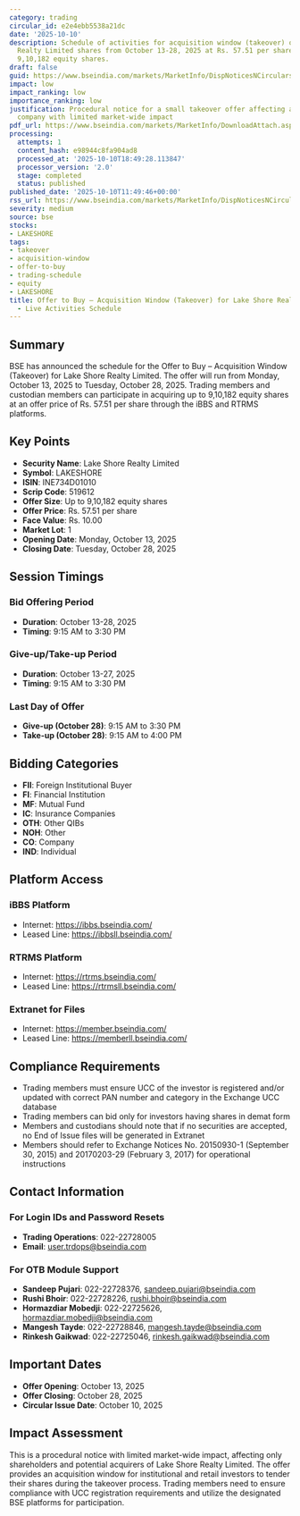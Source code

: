 ```yaml
---
category: trading
circular_id: e2e4ebb5538a21dc
date: '2025-10-10'
description: Schedule of activities for acquisition window (takeover) of Lake Shore
  Realty Limited shares from October 13-28, 2025 at Rs. 57.51 per share for up to
  9,10,182 equity shares.
draft: false
guid: https://www.bseindia.com/markets/MarketInfo/DispNoticesNCirculars.aspx?Noticeid={E7B3A541-9E3D-4D64-A37B-770BF4B920C4}&noticeno=20251010-27&dt=10/10/2025&icount=27&totcount=72&flag=0
impact: low
impact_ranking: low
importance_ranking: low
justification: Procedural notice for a small takeover offer affecting a single small-cap
  company with limited market-wide impact
pdf_url: https://www.bseindia.com/markets/MarketInfo/DownloadAttach.aspx?id=20251010-27&attachedId=
processing:
  attempts: 1
  content_hash: e98944c8fa904ad8
  processed_at: '2025-10-10T18:49:28.113847'
  processor_version: '2.0'
  stage: completed
  status: published
published_date: '2025-10-10T11:49:46+00:00'
rss_url: https://www.bseindia.com/markets/MarketInfo/DispNoticesNCirculars.aspx?Noticeid={E7B3A541-9E3D-4D64-A37B-770BF4B920C4}&noticeno=20251010-27&dt=10/10/2025&icount=27&totcount=72&flag=0
severity: medium
source: bse
stocks:
- LAKESHORE
tags:
- takeover
- acquisition-window
- offer-to-buy
- trading-schedule
- equity
- LAKESHORE
title: Offer to Buy – Acquisition Window (Takeover) for Lake Shore Realty Limited
  - Live Activities Schedule
---
```


## Summary

BSE has announced the schedule for the Offer to Buy – Acquisition Window (Takeover) for Lake Shore Realty Limited. The offer will run from Monday, October 13, 2025 to Tuesday, October 28, 2025. Trading members and custodian members can participate in acquiring up to 9,10,182 equity shares at an offer price of Rs. 57.51 per share through the iBBS and RTRMS platforms.

## Key Points

- **Security Name**: Lake Shore Realty Limited
- **Symbol**: LAKESHORE
- **ISIN**: INE734D01010
- **Scrip Code**: 519612
- **Offer Size**: Up to 9,10,182 equity shares
- **Offer Price**: Rs. 57.51 per share
- **Face Value**: Rs. 10.00
- **Market Lot**: 1
- **Opening Date**: Monday, October 13, 2025
- **Closing Date**: Tuesday, October 28, 2025

## Session Timings

### Bid Offering Period
- **Duration**: October 13-28, 2025
- **Timing**: 9:15 AM to 3:30 PM

### Give-up/Take-up Period
- **Duration**: October 13-27, 2025
- **Timing**: 9:15 AM to 3:30 PM

### Last Day of Offer
- **Give-up (October 28)**: 9:15 AM to 3:30 PM
- **Take-up (October 28)**: 9:15 AM to 4:00 PM

## Bidding Categories

- **FII**: Foreign Institutional Buyer
- **FI**: Financial Institution
- **MF**: Mutual Fund
- **IC**: Insurance Companies
- **OTH**: Other QIBs
- **NOH**: Other
- **CO**: Company
- **IND**: Individual

## Platform Access

### iBBS Platform
- Internet: https://ibbs.bseindia.com/
- Leased Line: https://ibbsll.bseindia.com/

### RTRMS Platform
- Internet: https://rtrms.bseindia.com/
- Leased Line: https://rtrmsll.bseindia.com/

### Extranet for Files
- Internet: https://member.bseindia.com/
- Leased Line: https://memberll.bseindia.com/

## Compliance Requirements

- Trading members must ensure UCC of the investor is registered and/or updated with correct PAN number and category in the Exchange UCC database
- Trading members can bid only for investors having shares in demat form
- Members and custodians should note that if no securities are accepted, no End of Issue files will be generated in Extranet
- Members should refer to Exchange Notices No. 20150930-1 (September 30, 2015) and 20170203-29 (February 3, 2017) for operational instructions

## Contact Information

### For Login IDs and Password Resets
- **Trading Operations**: 022-22728005
- **Email**: user.trdops@bseindia.com

### For OTB Module Support
- **Sandeep Pujari**: 022-22728376, sandeep.pujari@bseindia.com
- **Rushi Bhoir**: 022-22728226, rushi.bhoir@bseindia.com
- **Hormazdiar Mobedji**: 022-22725626, hormazdiar.mobedji@bseindia.com
- **Mangesh Tayde**: 022-22728846, mangesh.tayde@bseindia.com
- **Rinkesh Gaikwad**: 022-22725046, rinkesh.gaikwad@bseindia.com

## Important Dates

- **Offer Opening**: October 13, 2025
- **Offer Closing**: October 28, 2025
- **Circular Issue Date**: October 10, 2025

## Impact Assessment

This is a procedural notice with limited market-wide impact, affecting only shareholders and potential acquirers of Lake Shore Realty Limited. The offer provides an acquisition window for institutional and retail investors to tender their shares during the takeover process. Trading members need to ensure compliance with UCC registration requirements and utilize the designated BSE platforms for participation.